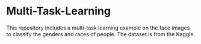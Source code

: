 # Multi-Task-Learning
This repository includes a multi-task learning example on the face images to classify the genders and races of people. The dataset is from the Kaggle.
